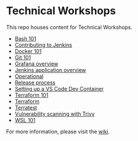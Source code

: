 # Technical Workshops

This repo houses content for Technical Workshops.

- [Bash 101](./bash-101)
- [Contributing to Jenkins](./contributing-to-jenkins)
- [Docker 101](./docker-101)
- [Git 101](./git-101)
- [Grafana overview](./grafana-overview)
- [Jenkins application overview](./jenkins-application-overview)
- [Operational](./operational)
- [Release process](./release-process)
- [Setting up a VS Code Dev Container](./vscode-dev-container)
- [Terraform 101](./terraform-101)
- [Terraform](./terraform)
- [Terratest](https://dev.to/benmatselby/using-terratest-to-test-your-infrastructure-3f9k)
- [Vulnerability scanning with Trivy](./vulverability-scanning-trivy)
- [WSL 101](./wsl-101)

For more information, please visit the [wiki](https://github.com/emisgroup/technical-workshops/wiki).
